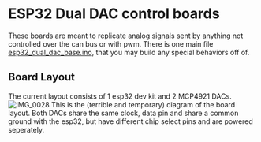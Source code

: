 # ESP32 Dual DAC control boards

These boards are meant to replicate analog signals sent by anything not controlled over the can bus or with pwm. There is one main file [esp32_dual_dac_base.ino](https://github.com/Cavalla-io/esp32_dualDAC_control_board/blob/main/esp32_double_dac_base.ino), that you may build any special behaviors off of.

## Board Layout
The current layout consists of 1 esp32 dev kit and 2 MCP4921 DACs.
![IMG_0028](https://github.com/user-attachments/assets/cabfe5a5-211a-4591-a979-a8bef3a565cf)
This is the (terrible and temporary) diagram of the board layout. Both DACs share the same clock, data pin and share a common ground with the esp32, but have different chip select pins and are powered seperately. 
